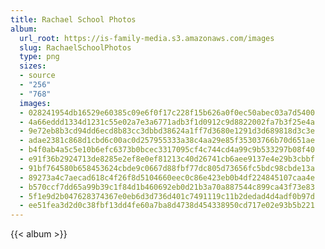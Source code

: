 ```yaml
---
title: Rachael School Photos
album:
  url_root: https://is-family-media.s3.amazonaws.com/images
  slug: RachaelSchoolPhotos
  type: png
  sizes:
  - source
  - "256"
  - "768"
  images:
  - 028241954db16529e60385c09e6f0f17c228f15b626a0f0ec50abec03a7d5400
  - 4a66eddd1334d1231c55e02a7e3a6771adb3f1d0912c9d8822002fa7b3f25e4a
  - 9e72eb8b3cd94dd6ecd8b83cc3dbbd38624a1ff7d3680e1291d3d689818d3c3e
  - adae2381c868d1cbd6c00ac0d257955333a38c4aa29e85f35303766b70d651ae
  - b4f0ab4a5c5e10b6efc6373b0bcec3317095cf4c744cd4a99c9b533297b08f40
  - e91f36b2924713de8285e2ef8e0ef81213c40d26741cb6aee9137e4e29b3cbbf
  - 91bf764580b658453624cbde9c0667d88fbf77dc805d73656fc5bdc98cbde13a
  - 89273a4c7aecad618c4f26f8d5104660eec0c86e423eb0b4df224845107caa4e
  - b570ccf7dd65a99b39c1f84d1b460692eb0d21b3a70a887544c899ca43f73e83
  - 5f1e9d2b047628374367e0eb6d3d736d401c7491119c11b2dedad4d4adf0b97d
  - ee51fea3d2d0c38fbf13dd4fe60a7ba8d4738d454338950cd717e02e93b5b221
---
```

{{< album >}}
